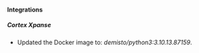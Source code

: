 #### Integrations
##### Cortex Xpanse
- Updated the Docker image to: *demisto/python3:3.10.13.87159*.
